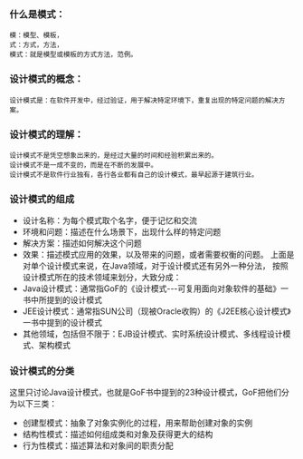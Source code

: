 ### 什么是模式：
    模：模型、模板，
    式：方式，方法，
    模式：就是模型或模板的方式方法，范例。

### 设计模式的概念：
    设计模式是：在软件开发中，经过验证，用于解决特定环境下，重复出现的特定问题的解决方案。

### 设计模式的理解：
    设计模式不是凭空想象出来的，是经过大量的时间和经验积累出来的。
    设计模式不是一成不变的，而是在不断的发展中。
    设计模式不是软件行业独有，各行各业都有自己的设计模式，最早起源于建筑行业。

### 设计模式的组成
* 设计名称：为每个模式取个名字，便于记忆和交流
* 环境和问题：描述在什么场景下，出现什么样的特定问题
* 解决方案：描述如何解决这个问题
* 效果：描述模式应用的效果，以及带来的问题，或者需要权衡的问题。
上面是对单个设计模式来说，在Java领域，对于设计模式还有另外一种分法，
按照设计模式所在的技术领域来划分，大致分成：
* Java设计模式：通常指GoF的《设计模式---可复用面向对象软件的基础》一书中所提到的设计模式
* JEE设计模式：通常指SUN公司（现被Oracle收购）的《J2EE核心设计模式》一书中提到的设计模式
* 其他领域，包括但不限于：EJB设计模式、实时系统设计模式、多线程设计模式、架构模式

### 设计模式的分类
这里只讨论Java设计模式，也就是GoF书中提到的23种设计模式，GoF把他们分为以下三类：
* 创建型模式：抽象了对象实例化的过程，用来帮助创建对象的实例
* 结构性模式：描述如何组成类和对象及获得更大的结构
* 行为性模式：描述算法和对象间的职责分配
